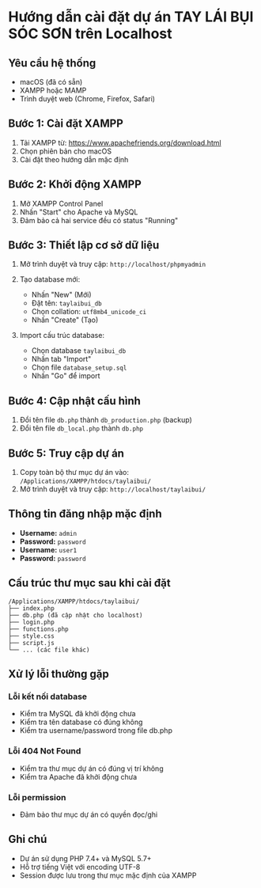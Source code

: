 # Hướng dẫn cài đặt dự án TAY LÁI BỤI SÓC SƠN trên Localhost

## Yêu cầu hệ thống
- macOS (đã có sẵn)
- XAMPP hoặc MAMP
- Trình duyệt web (Chrome, Firefox, Safari)

## Bước 1: Cài đặt XAMPP
1. Tải XAMPP từ: https://www.apachefriends.org/download.html
2. Chọn phiên bản cho macOS
3. Cài đặt theo hướng dẫn mặc định

## Bước 2: Khởi động XAMPP
1. Mở XAMPP Control Panel
2. Nhấn "Start" cho Apache và MySQL
3. Đảm bảo cả hai service đều có status "Running"

## Bước 3: Thiết lập cơ sở dữ liệu
1. Mở trình duyệt và truy cập: `http://localhost/phpmyadmin`
2. Tạo database mới:
   - Nhấn "New" (Mới)
   - Đặt tên: `taylaibui_db`
   - Chọn collation: `utf8mb4_unicode_ci`
   - Nhấn "Create" (Tạo)

3. Import cấu trúc database:
   - Chọn database `taylaibui_db`
   - Nhấn tab "Import"
   - Chọn file `database_setup.sql`
   - Nhấn "Go" để import

## Bước 4: Cập nhật cấu hình
1. Đổi tên file `db.php` thành `db_production.php` (backup)
2. Đổi tên file `db_local.php` thành `db.php`

## Bước 5: Truy cập dự án
1. Copy toàn bộ thư mục dự án vào: `/Applications/XAMPP/htdocs/taylaibui/`
2. Mở trình duyệt và truy cập: `http://localhost/taylaibui/`

## Thông tin đăng nhập mặc định
- **Username:** `admin`
- **Password:** `password`
- **Username:** `user1`  
- **Password:** `password`

## Cấu trúc thư mục sau khi cài đặt
```
/Applications/XAMPP/htdocs/taylaibui/
├── index.php
├── db.php (đã cập nhật cho localhost)
├── login.php
├── functions.php
├── style.css
├── script.js
└── ... (các file khác)
```

## Xử lý lỗi thường gặp

### Lỗi kết nối database
- Kiểm tra MySQL đã khởi động chưa
- Kiểm tra tên database có đúng không
- Kiểm tra username/password trong file db.php

### Lỗi 404 Not Found
- Kiểm tra thư mục dự án có đúng vị trí không
- Kiểm tra Apache đã khởi động chưa

### Lỗi permission
- Đảm bảo thư mục dự án có quyền đọc/ghi

## Ghi chú
- Dự án sử dụng PHP 7.4+ và MySQL 5.7+
- Hỗ trợ tiếng Việt với encoding UTF-8
- Session được lưu trong thư mục mặc định của XAMPP
